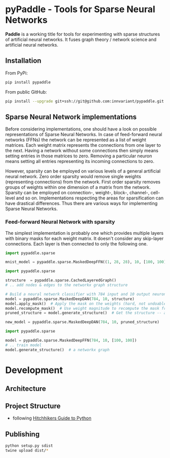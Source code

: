 # pyPaddle - Tools for Sparse Neural Networks
**Paddle** is a working title for tools for experimenting with sparse structures of artificial neural networks.
It fuses graph theory / network science and artificial neural networks. 

## Installation
From PyPi:
```bash
pip install pypaddle
```

From public GitHub:
```bash
pip install --upgrade git+ssh://git@github.com:innvariant/pypaddle.git
```

## Sparse Neural Network implementations
Before considering implementations, one should have a look on possible representations of Sparse Neural Networks.
In case of feed-forward neural networks (FFNs) the network can be represented as a list of weight matrices.
Each weight matrix represents the connections from one layer to the next.
Having a network without some connections then simply means setting entries in those matrices to zero.
Removing a particular neuron means setting all entries representing its incoming connections to zero.

However, sparsity can be employed on various levels of a general artificial neural network.
Zero order sparsity would remove single weights (representing connections) from the network.
First order sparsity removes groups of weights within one dimension of a matrix from the network.
Sparsity can be employed on connection-, weight-, block-, channel-, cell-level and so on.
Implementations respecting the areas for sparsification can have drastical differences.
Thus there are various ways for implementing Sparse Neural Networks.

### Feed-forward Neural Network with sparsity
The simplest implementation is probably one which provides multiple layers with binary masks for each weight matrix.
It doesn't consider any skip-layer connections.
Each layer is then connected to only the following one.
```python
import pypaddle.sparse

mnist_model = pypaddle.sparse.MaskedDeepFFN((1, 28, 28), 10, [100, 100])
```


```python
import pypaddle.sparse

structure  = pypaddle.sparse.CachedLayeredGraph()
# .. add nodes & edges to the networkx graph structure

# Build a neural network classifier with 784 input and 10 output neurons and the given structure
model = pypaddle.sparse.MaskedDeepDAN(784, 10, structure)
model.apply_mask()  # Apply the mask on the weights (hard, not undoable)
model.recompute_mask()  # Use weight magnitude to recompute the mask from the network
pruned_structure = model.generate_structure()  # Get the structure -- a networkx graph -- based on the current mask

new_model = pypaddle.sparse.MaskedDeepDAN(784, 10, pruned_structure)
```
```python
import pypaddle.sparse

model = pypaddle.sparse.MaskedDeepFFN(784, 10, [100, 100])
# .. train model
model.generate_structure()  # a networkx graph
``` 


# Development

## Architecture

## Project Structure
- following [Hitchhikers Guide to Python](http://docs.python-guide.org/en/latest/writing/structure/)

## Publishing
```bash
python setup.py sdist
twine upload dist/*
```